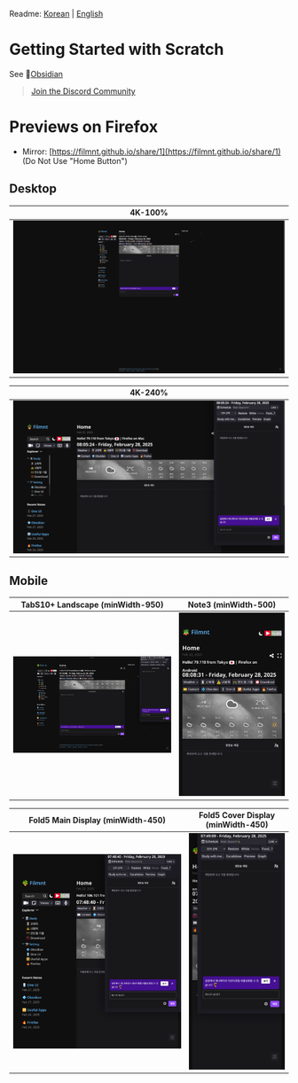 Readme: [Korean](README_ko.md) | [English](README.md)

# Getting Started with Scratch
See 💠[Obsidian](https://filmnt.github.io/setting/%F0%9F%9B%A0%EF%B8%8F-Setting/%F0%9F%92%A0-Obsidian)
> [Join the Discord Community](https://filmnt.github.io/share/3) 

# Previews on Firefox
- Mirror: [https://filmnt.github.io/share/1](https://filmnt.github.io/share/1) (Do Not Use "Home Button")

## Desktop
| 4K-100%   | 
| --------- | 
| ![4k](<content/ReadmeImg/4k 100.png>)|

| 4K-240%    |
| --------- | 
 ![4k-240](<content/ReadmeImg/4k 240.png>) |



## Mobile
|  TabS10+ Landscape (minWidth-950)  |    Note3 (minWidth-500)    |
| ---------| --------- | 
| ![TabS10+](<content/ReadmeImg/TabS10+ Horizontal-Width-950.png>)  | ![Note3](<content/ReadmeImg/Note3 Portrait-minwidth-500.png>)  |


| Fold5 Main Display (minWidth-450)   |   Fold5 Cover Display (minWidth-450)   |
| ---------| --------- | 
| ![Fold5 main](<content/ReadmeImg/Fold5 Main-Portrait-Width-450.png>) | ![Fold5 cover](<content/ReadmeImg/Fold5 Cover-Portrait-Width-450.png>) | 